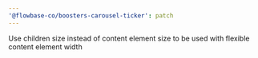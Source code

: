 ```yaml
---
'@flowbase-co/boosters-carousel-ticker': patch
---
```


Use children size instead of content element size to be used with flexible content element width
